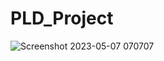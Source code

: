 # PLD_Project
![Screenshot 2023-05-07 070707](https://user-images.githubusercontent.com/90005748/236657343-dd0c9b4a-ec4b-4e12-9a33-53c6ed930781.png)


